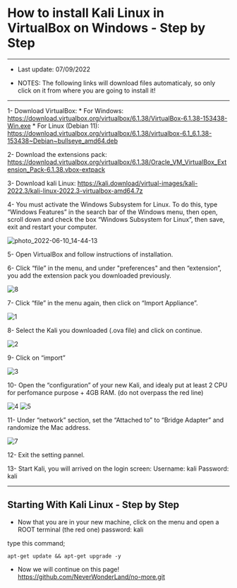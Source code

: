 # How to install Kali Linux in VirtualBox on Windows - Step by Step
-----------------------------------------------
- Last update: 07/09/2022

- NOTES: The following links will download files automaticaly, so only click on it from where you are going to install it! 
----------------------------------------------  
1- Download VirtualBox: 
    * For Windows: https://download.virtualbox.org/virtualbox/6.1.38/VirtualBox-6.1.38-153438-Win.exe
    * For Linux (Debian 11): https://download.virtualbox.org/virtualbox/6.1.38/virtualbox-6.1_6.1.38-153438~Debian~bullseye_amd64.deb

2- Download the extensions pack: https://download.virtualbox.org/virtualbox/6.1.38/Oracle_VM_VirtualBox_Extension_Pack-6.1.38.vbox-extpack

3- Download kali Linux: https://kali.download/virtual-images/kali-2022.3/kali-linux-2022.3-virtualbox-amd64.7z

4- You must activate the Windows Subsystem for Linux. To do this, type “Windows Features” in the search bar of the Windows menu, then open, scroll down and check the box “Windows Subsystem for Linux”, then save, exit and restart your computer.

![photo_2022-06-10_14-44-13](https://user-images.githubusercontent.com/64184513/175776446-b373d0e5-4672-471f-a78a-93e0f2891313.jpg)

5- Open VirtualBox and follow instructions of installation.

6- Click “file” in the menu, and under "preferences" and then “extension”, you add the extension pack you downloaded previously.

![8](https://user-images.githubusercontent.com/64184513/175776890-4f44fdbd-97ec-4bf9-bcf1-8db3aafa4459.jpg)

7- Click “file” in the menu again, then click on “Import Appliance”.

![1](https://user-images.githubusercontent.com/64184513/175776398-7038d85a-a306-4c4c-ad89-325b5c938383.jpg)

8- Select the Kali you downloaded (.ova file) and click on continue.

![2](https://user-images.githubusercontent.com/64184513/175776400-a41767db-3686-4a3b-b978-bf136286f9f0.jpg)

9- Click on “import”

![3](https://user-images.githubusercontent.com/64184513/175776402-4eff95b8-9785-47e1-9877-67df34d808e2.jpg)

10- Open the “configuration” of your new Kali, and idealy put at least 2 CPU for perfomance purpose + 4GB RAM. (do not overpass the red line)

![4](https://user-images.githubusercontent.com/64184513/175776404-1eb16270-54d3-4d42-9741-2d2bbb0ce29b.jpg)
![5](https://user-images.githubusercontent.com/64184513/175776405-1227974e-c82f-4272-9b58-8163c14687e0.jpg)

11- Under “network” section, set the “Attached to” to “Bridge Adapter” and randomize the Mac address.

![7](https://user-images.githubusercontent.com/64184513/175776409-de0300c0-4908-4e94-ac28-6ac0e980f2b0.jpg)

12- Exit the setting pannel.

13- Start Kali, you will arrived on the login screen:
Username: kali
Password: kali

---------------------------------------
## Starting With Kali Linux - Step by Step

- Now that you are in your new machine, click on the menu and open a ROOT terminal (the red one)
password: kali

type this command;

    apt-get update && apt-get upgrade -y
- Now we will continue on this page!
https://github.com/NeverWonderLand/no-more.git
